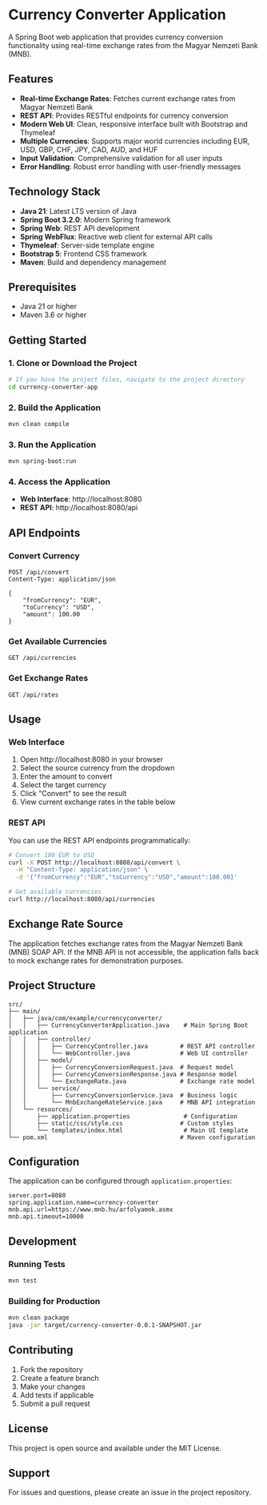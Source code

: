 # Currency Converter Application

A Spring Boot web application that provides currency conversion functionality using real-time exchange rates from the Magyar Nemzeti Bank (MNB).

## Features

- **Real-time Exchange Rates**: Fetches current exchange rates from Magyar Nemzeti Bank
- **REST API**: Provides RESTful endpoints for currency conversion
- **Modern Web UI**: Clean, responsive interface built with Bootstrap and Thymeleaf
- **Multiple Currencies**: Supports major world currencies including EUR, USD, GBP, CHF, JPY, CAD, AUD, and HUF
- **Input Validation**: Comprehensive validation for all user inputs
- **Error Handling**: Robust error handling with user-friendly messages

## Technology Stack

- **Java 21**: Latest LTS version of Java
- **Spring Boot 3.2.0**: Modern Spring framework
- **Spring Web**: REST API development
- **Spring WebFlux**: Reactive web client for external API calls
- **Thymeleaf**: Server-side template engine
- **Bootstrap 5**: Frontend CSS framework
- **Maven**: Build and dependency management

## Prerequisites

- Java 21 or higher
- Maven 3.6 or higher

## Getting Started

### 1. Clone or Download the Project

```bash
# If you have the project files, navigate to the project directory
cd currency-converter-app
```

### 2. Build the Application

```bash
mvn clean compile
```

### 3. Run the Application

```bash
mvn spring-boot:run
```

### 4. Access the Application

- **Web Interface**: http://localhost:8080
- **REST API**: http://localhost:8080/api

## API Endpoints

### Convert Currency
```
POST /api/convert
Content-Type: application/json

{
    "fromCurrency": "EUR",
    "toCurrency": "USD",
    "amount": 100.00
}
```

### Get Available Currencies
```
GET /api/currencies
```

### Get Exchange Rates
```
GET /api/rates
```

## Usage

### Web Interface

1. Open http://localhost:8080 in your browser
2. Select the source currency from the dropdown
3. Enter the amount to convert
4. Select the target currency
5. Click "Convert" to see the result
6. View current exchange rates in the table below

### REST API

You can use the REST API endpoints programmatically:

```bash
# Convert 100 EUR to USD
curl -X POST http://localhost:8080/api/convert \
  -H "Content-Type: application/json" \
  -d '{"fromCurrency":"EUR","toCurrency":"USD","amount":100.00}'

# Get available currencies
curl http://localhost:8080/api/currencies
```

## Exchange Rate Source

The application fetches exchange rates from the Magyar Nemzeti Bank (MNB) SOAP API. If the MNB API is not accessible, the application falls back to mock exchange rates for demonstration purposes.

## Project Structure

```
src/
├── main/
│   ├── java/com/example/currencyconverter/
│   │   ├── CurrencyConverterApplication.java    # Main Spring Boot application
│   │   ├── controller/
│   │   │   ├── CurrencyController.java         # REST API controller
│   │   │   └── WebController.java              # Web UI controller
│   │   ├── model/
│   │   │   ├── CurrencyConversionRequest.java  # Request model
│   │   │   ├── CurrencyConversionResponse.java # Response model
│   │   │   └── ExchangeRate.java               # Exchange rate model
│   │   └── service/
│   │       ├── CurrencyConversionService.java  # Business logic
│   │       └── MnbExchangeRateService.java     # MNB API integration
│   └── resources/
│       ├── application.properties               # Configuration
│       ├── static/css/style.css                # Custom styles
│       └── templates/index.html                 # Main UI template
└── pom.xml                                     # Maven configuration
```

## Configuration

The application can be configured through `application.properties`:

```properties
server.port=8080
spring.application.name=currency-converter
mnb.api.url=https://www.mnb.hu/arfolyamok.asmx
mnb.api.timeout=10000
```

## Development

### Running Tests

```bash
mvn test
```

### Building for Production

```bash
mvn clean package
java -jar target/currency-converter-0.0.1-SNAPSHOT.jar
```

## Contributing

1. Fork the repository
2. Create a feature branch
3. Make your changes
4. Add tests if applicable
5. Submit a pull request

## License

This project is open source and available under the MIT License.

## Support

For issues and questions, please create an issue in the project repository.
